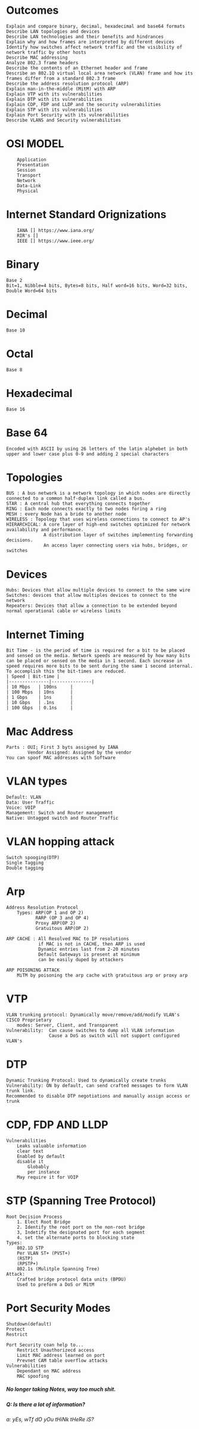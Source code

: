 #  Outcomes
    Explain and compare binary, decimal, hexadecimal and base64 formats
    Describe LAN topologies and devices
    Describe LAN technologies and their benefits and hindrances
    Explain why and how frames are interpreted by different devices
    Identify how switches affect network traffic and the visibility of network traffic by other hosts
    Describe MAC addressing
    Analyze 802.3 frame headers
    Describe the contents of an Ethernet header and frame
    Describe an 802.1Q virtual local area network (VLAN) frame and how its frames differ from a standard 802.3 frame
    Describe the address resolution protocol (ARP)
    Explain man-in-the-middle (MitM) with ARP
    Explain VTP with its vulnerabilities
    Explain DTP with its vulnerabilities
    Explain CDP, FDP and LLDP and the security vulnerabilities
    Explain STP with its vulnerabilities
    Explain Port Security with its vulnerabilities
    Describe VLANS and Security vulnerabilities


#    OSI MODEL
        Application
        Presentation
        Session
        Transport
        Network
        Data-Link
        Physical

#    Internet Standard Orignizations
        IANA [] https://www.iana.org/
        RIR's []
        IEEE [] https://www.ieee.org/


#    Binary
    Base 2
    Bit=1, Nibble=4 bits, Bytes=8 bits, Half word=16 bits, Word=32 bits, Double Word=64 bits
#    Decimal
    Base 10
#    Octal
    Base 8
#    Hexadecimal
    Base 16 
#    Base 64
    Encoded with ASCII by using 26 letters of the latin alphebet in both upper and lower case plus 0-9 and adding 2 special characters
#    Topologies
    BUS : A bus network is a network topology in which nodes are directly connected to a common half-duplex link called a bus.
    STAR : A central hub that everything connects together
    RING : Each node connects exactly to two nodes foring a ring
    MESH : every Node has a bride to another node
    WIRELESS : Topology that uses wireless connections to connect to AP's
    HIERARCHICAL: A core layer of high-end switches optimized for network availability and performance.
                  A distribution layer of switches implementing forwarding decisions.
                  An access layer connecting users via hubs, bridges, or switches

#    Devices 
    Hubs: Devices that allow multiple devices to connect to the same wire
    Switches: devices that allow multiples devices to connect to the network
    Repeaters: Devices that allow a connection to be extended beyond normal operational cable or wireless limits

#    Internet Timing
    Bit Time - is the period of time is required for a bit to be placed and sensed on the media. Network speeds are measured by how many bits can be placed or sensed on the media in 1 second. Each increase in speed requires more bits to be sent during the same 1 second internal. To accomplish this the bit-times are reduced.
    | Speed | Bit-time |
    |---------------|---------------|
    | 10 Mbps	| 100ns		|
    | 100 Mbps	| 10ns		|
    | 1 Gbps	| 1ns		|
    | 10 Gbps	| .1ns		|
    | 100 Gbps 	| 0.1ns		|


#    Mac Address
    Parts : OUI; First 3 byts assigned by IANA
            Vendor Assigned: Assigned by the vendor
    You can spoof MAC addresses with Software

#    VLAN types
    Default: VLAN
    Data: User Traffic
    Voice: VOIP
    Management: Switch and Router management
    Native: Untagged switch and Router Traffic
    
#    VLAN hopping attack
    Switch spooging(DTP)
    Single Tagging
    Double tagging

# Arp
    Address Resolution Protocol
        Types: ARP(OP 1 and OP 2)
               RARP (OP 3 and OP 4)
               Proxy ARP(OP 2)
               Gratuitous ARP(OP 2)
               
    ARP CACHE : All Resolved MAC to IP resolutions
                if MAC is not in CACHE, then ARP is used 
                Dynamic entries last from 2-20 minutes
                Default Gateways is present at minimum
                can be easily duped by attackers

    ARP POISONING ATTACK
        MiTM by poisoning the arp cache with gratuitous arp or proxy arp


# VTP   
    VLAN trunking protocol: Dynamically move/remove/add/modify VLAN's
    CISCO Proprietary
        modes: Server, Client, and Transparent
    Vulnerability:  Can cause switches to dump all VLAN information
                    Cause a DoS as switch will not support configured VLAN's
# DTP
    Dynamic Trunking Protocol: Used to dynamically create trunks 
    Vulnerability: ON by default, can send crafted messages to form VLAN trunk link.
    Recommended to disable DTP negotiations and manually assign access or trunk


# CDP, FDP AND LLDP
    Vulnerabilities
        Leaks valuable information
        clear text
        Enabled by default
        disable it
            Globably 
            per instance
        May require it for VOIP
# STP (Spanning Tree Protocol)
    Root Decision Process
        1. Elect Root Bridge 
        2. Identify the root port on the non-root bridge
        3, Indetify the designated port for each segment
        4. set the alternate ports to blocking state
    Types:
        802.1D STP
        Per VLAN ST+ (PVST+)
        (RSTP)
        (RPSTP+)
        802.1s (Mulitple Spanning Tree)
    Attack:
        Crafted bridge protocol data units (BPDU)
        Used to preform a DoS or MitM
# Port Security Modes
    Shutdown(default)
    Protect
    Restrict

    Port Security coan help to...
        Restrict Unauthorizecd access 
        Limit MAC address learned on port 
        Prevnet CAM table overflow attacks
    Vulnerabilities
        Dependant on MAC address
        MAC spoofing
        
##### No longer taking Notes, way too much shit. 
<h5> Q: Is there a lot of information? </h5>
<h6> a: yEs, wTf dO yOu tHiNk tHeRe iS?</h6>






















